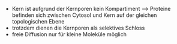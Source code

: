 - Kern ist aufgrund der Kernporen kein Kompartiment --> Proteine befinden sich zwischen Cytosol und Kern auf der gleichen topologischen Ebene 
- trotzdem dienen die Kernporen als selektives Schloss
- freie Diffusion nur für kleine Moleküle möglich 